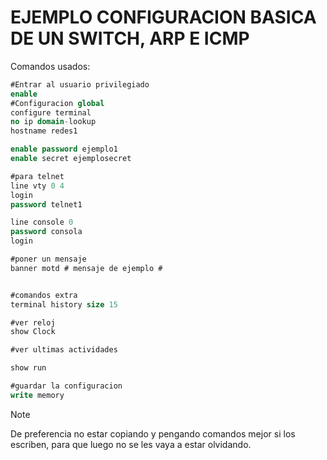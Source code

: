 
# EJEMPLO CONFIGURACION BASICA DE UN SWITCH, ARP E ICMP

Comandos usados:

```SQL
#Entrar al usuario privilegiado 
enable
#Configuracion global
configure terminal
no ip domain-lookup
hostname redes1

enable password ejemplo1
enable secret ejemplosecret

#para telnet
line vty 0 4
login
password telnet1

line console 0
password consola
login

#poner un mensaje
banner motd # mensaje de ejemplo #


#comandos extra
terminal history size 15

#ver reloj
show Clock

#ver ultimas actividades

show run

#guardar la configuracion
write memory
```

> [!NOTE]
> De preferencia no estar copiando y pengando comandos mejor si los escriben, para que luego no se les vaya a estar olvidando.